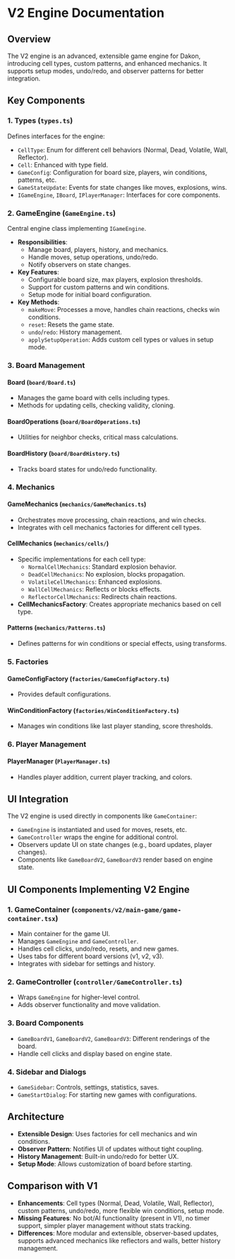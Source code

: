 # V2 Engine Documentation

## Overview
The V2 engine is an advanced, extensible game engine for Dakon, introducing cell types, custom patterns, and enhanced mechanics. It supports setup modes, undo/redo, and observer patterns for better integration.

## Key Components

### 1. Types (`types.ts`)
Defines interfaces for the engine:
- `CellType`: Enum for different cell behaviors (Normal, Dead, Volatile, Wall, Reflector).
- `Cell`: Enhanced with type field.
- `GameConfig`: Configuration for board size, players, win conditions, patterns, etc.
- `GameStateUpdate`: Events for state changes like moves, explosions, wins.
- `IGameEngine`, `IBoard`, `IPlayerManager`: Interfaces for core components.

### 2. GameEngine (`GameEngine.ts`)
Central engine class implementing `IGameEngine`.
- **Responsibilities**:
  - Manage board, players, history, and mechanics.
  - Handle moves, setup operations, undo/redo.
  - Notify observers on state changes.
- **Key Features**:
  - Configurable board size, max players, explosion thresholds.
  - Support for custom patterns and win conditions.
  - Setup mode for initial board configuration.
- **Key Methods**:
  - `makeMove`: Processes a move, handles chain reactions, checks win conditions.
  - `reset`: Resets the game state.
  - `undo`/`redo`: History management.
  - `applySetupOperation`: Adds custom cell types or values in setup mode.

### 3. Board Management
#### Board (`board/Board.ts`)
- Manages the game board with cells including types.
- Methods for updating cells, checking validity, cloning.

#### BoardOperations (`board/BoardOperations.ts`)
- Utilities for neighbor checks, critical mass calculations.

#### BoardHistory (`board/BoardHistory.ts`)
- Tracks board states for undo/redo functionality.

### 4. Mechanics
#### GameMechanics (`mechanics/GameMechanics.ts`)
- Orchestrates move processing, chain reactions, and win checks.
- Integrates with cell mechanics factories for different cell types.

#### CellMechanics (`mechanics/cells/`)
- Specific implementations for each cell type:
  - `NormalCellMechanics`: Standard explosion behavior.
  - `DeadCellMechanics`: No explosion, blocks propagation.
  - `VolatileCellMechanics`: Enhanced explosions.
  - `WallCellMechanics`: Reflects or blocks effects.
  - `ReflectorCellMechanics`: Redirects chain reactions.
- **CellMechanicsFactory**: Creates appropriate mechanics based on cell type.

#### Patterns (`mechanics/Patterns.ts`)
- Defines patterns for win conditions or special effects, using transforms.

### 5. Factories
#### GameConfigFactory (`factories/GameConfigFactory.ts`)
- Provides default configurations.

#### WinConditionFactory (`factories/WinConditionFactory.ts`)
- Manages win conditions like last player standing, score thresholds.

### 6. Player Management
#### PlayerManager (`PlayerManager.ts`)
- Handles player addition, current player tracking, and colors.

## UI Integration
The V2 engine is used directly in components like `GameContainer`:
- `GameEngine` is instantiated and used for moves, resets, etc.
- `GameController` wraps the engine for additional control.
- Observers update UI on state changes (e.g., board updates, player changes).
- Components like `GameBoardV2`, `GameBoardV3` render based on engine state.

## UI Components Implementing V2 Engine

### 1. GameContainer (`components/v2/main-game/game-container.tsx`)
- Main container for the game UI.
- Manages `GameEngine` and `GameController`.
- Handles cell clicks, undo/redo, resets, and new games.
- Uses tabs for different board versions (v1, v2, v3).
- Integrates with sidebar for settings and history.

### 2. GameController (`controller/GameController.ts`)
- Wraps `GameEngine` for higher-level control.
- Adds observer functionality and move validation.

### 3. Board Components
- `GameBoardV1`, `GameBoardV2`, `GameBoardV3`: Different renderings of the board.
- Handle cell clicks and display based on engine state.

### 4. Sidebar and Dialogs
- `GameSidebar`: Controls, settings, statistics, saves.
- `GameStartDialog`: For starting new games with configurations.

## Architecture
- **Extensible Design**: Uses factories for cell mechanics and win conditions.
- **Observer Pattern**: Notifies UI of updates without tight coupling.
- **History Management**: Built-in undo/redo for better UX.
- **Setup Mode**: Allows customization of board before starting.

## Comparison with V1
- **Enhancements**: Cell types (Normal, Dead, Volatile, Wall, Reflector), custom patterns, undo/redo, more flexible win conditions, setup mode.
- **Missing Features**: No bot/AI functionality (present in V1), no timer support, simpler player management without stats tracking.
- **Differences**: More modular and extensible, observer-based updates, supports advanced mechanics like reflectors and walls, better history management.